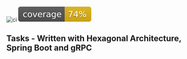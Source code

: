 ![ci](https://github.com/lepsistemas/tasks-grpc-rest-hexagonal-architecture/actions/workflows/ci.yml/badge.svg) ![coverage](.github/badges/jacoco.svg)

## Tasks - Written with Hexagonal Architecture, Spring Boot and gRPC
